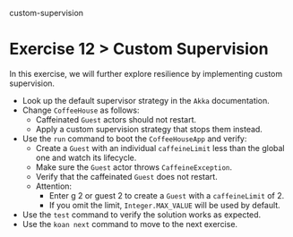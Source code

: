 custom-supervision

# Exercise 12 > Custom Supervision

In this exercise, we will further explore resilience by implementing custom supervision.

- Look up the default supervisor strategy in the `Akka` documentation.
- Change `CoffeeHouse` as follows:
    - Caffeinated `Guest` actors should not restart.
    - Apply a custom supervision strategy that stops them instead.
- Use the `run` command to boot the `CoffeeHouseApp` and verify:
    - Create a `Guest` with an individual `caffeineLimit` less than the global one and watch its lifecycle.
    - Make sure the `Guest` actor throws `CaffeineException`.
    - Verify that the caffeinated `Guest` does not restart.
    - Attention: 
        - Enter g 2 or guest 2 to create a `Guest` with a `caffeineLimit` of 2.
        - If you omit the limit, `Integer.MAX_VALUE` will be used by default.
- Use the `test` command to verify the solution works as expected.
- Use the `koan next` command to move to the next exercise.
